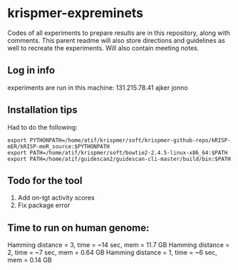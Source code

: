 # krispmer-expreminets
Codes of all experiments to prepare results are in this repository, along with comments. This parent readme will also store directions and guidelines as well to recreate the experiments. Will also contain meeting notes.


## Log in info
experiments are run in this machine:
131.215.78.41
ajker jonno

## Installation tips
Had to do the following:
```
export PYTHONPATH=/home/atif/krispmer/soft/krispmer-github-repo/kRISP-mER/kRISP-meR_source:$PYTHONPATH
export PATH=/home/atif/krispmer/soft/bowtie2-2.4.5-linux-x86_64:$PATH
export PATH=/home/atif/guidescan2/guidescan-cli-master/build/bin:$PATH
```

## Todo for the tool
1. Add on-tgt activity scores
1. Fix package error


Time to run on human genome:
----------------------------
Hamming distance = 3, time = ~14 sec, mem = 11.7 GB
Hamming distance = 2, time = ~7  sec, mem = 0.64 GB
Hamming distance = 1, time = ~6  sec, mem = 0.14 GB
